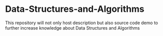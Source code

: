 # Data-Structures-and-Algorithms
This repository will not only host description but also source code demo to further increase knowledge about Data Structures and Algorithms
